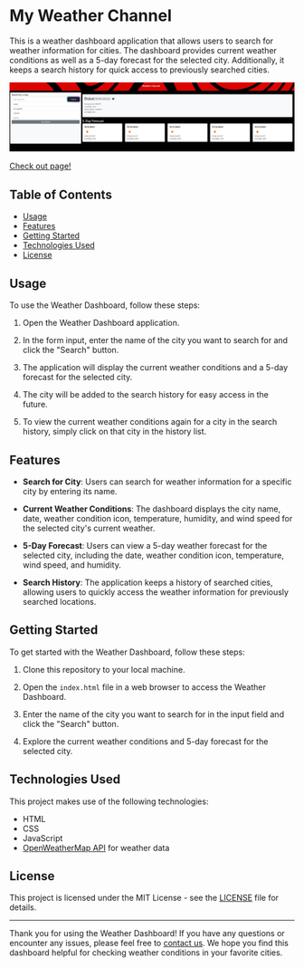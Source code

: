 # My Weather Channel

This is a weather dashboard application that allows users to search for weather information for cities. The dashboard provides current weather conditions as well as a 5-day forecast for the selected city. Additionally, it keeps a search history for quick access to previously searched cities.

![Alt text](./images/image.png)


[Check out page!](https://quebvihn.github.io/Weather-DB/)

## Table of Contents

- [Usage](#usage)
- [Features](#features)
- [Getting Started](#getting-started)
- [Technologies Used](#technologies-used)
- [License](#license)

## Usage

To use the Weather Dashboard, follow these steps:

1. Open the Weather Dashboard application.

2. In the form input, enter the name of the city you want to search for and click the "Search" button.

3. The application will display the current weather conditions and a 5-day forecast for the selected city.

4. The city will be added to the search history for easy access in the future.

5. To view the current weather conditions again for a city in the search history, simply click on that city in the history list.

## Features

- **Search for City**: Users can search for weather information for a specific city by entering its name.

- **Current Weather Conditions**: The dashboard displays the city name, date, weather condition icon, temperature, humidity, and wind speed for the selected city's current weather.

- **5-Day Forecast**: Users can view a 5-day weather forecast for the selected city, including the date, weather condition icon, temperature, wind speed, and humidity.

- **Search History**: The application keeps a history of searched cities, allowing users to quickly access the weather information for previously searched locations.

## Getting Started

To get started with the Weather Dashboard, follow these steps:

1. Clone this repository to your local machine.

2. Open the `index.html` file in a web browser to access the Weather Dashboard.

3. Enter the name of the city you want to search for in the input field and click the "Search" button.

4. Explore the current weather conditions and 5-day forecast for the selected city.

## Technologies Used

This project makes use of the following technologies:

- HTML
- CSS
- JavaScript
- [OpenWeatherMap API](https://openweathermap.org/api) for weather data


## License

This project is licensed under the MIT License - see the [LICENSE](LICENSE) file for details.

---

Thank you for using the Weather Dashboard! If you have any questions or encounter any issues, please feel free to [contact us](mailto:your-email@example.com). We hope you find this dashboard helpful for checking weather conditions in your favorite cities.

